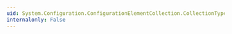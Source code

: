 ```yaml
---
uid: System.Configuration.ConfigurationElementCollection.CollectionType
internalonly: False
---
```

